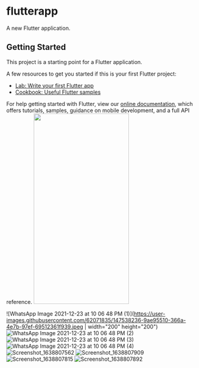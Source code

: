 # flutterapp

A new Flutter application.

## Getting Started

This project is a starting point for a Flutter application.

A few resources to get you started if this is your first Flutter project:

- [Lab: Write your first Flutter app](https://flutter.dev/docs/get-started/codelab)
- [Cookbook: Useful Flutter samples](https://flutter.dev/docs/cookbook)

For help getting started with Flutter, view our
[online documentation](https://flutter.dev/docs), which offers tutorials,
samples, guidance on mobile development, and a full API reference.
<img src="https://user-images.githubusercontent.com/62071835/147538236-9ae95510-366a-4e7b-97ef-69512361f939.jpeg" width="250" height="500">

![WhatsApp Image 2021-12-23 at 10 06 48 PM (1)](https://user-images.githubusercontent.com/62071835/147538236-9ae95510-366a-4e7b-97ef-69512361f939.jpeg | width="200" height="200")
![WhatsApp Image 2021-12-23 at 10 06 48 PM (2)](https://user-images.githubusercontent.com/62071835/147538346-2cd8aeac-fc0c-473b-985d-ee94ecce86fb.jpeg)
![WhatsApp Image 2021-12-23 at 10 06 48 PM (3)](https://user-images.githubusercontent.com/62071835/147538357-101f310c-7c35-458e-bcfe-fcac83d35b44.jpeg)
![WhatsApp Image 2021-12-23 at 10 06 48 PM (4)](https://user-images.githubusercontent.com/62071835/147538361-63903899-b1ee-4273-8a08-b426f307f574.jpeg)
![Screenshot_1638807562](https://user-images.githubusercontent.com/62071835/147538428-807888d1-80f7-4ff7-b9c6-7515fad48210.png)
![Screenshot_1638807909](https://user-images.githubusercontent.com/62071835/147538584-94dbfc44-5603-4bc0-9907-27467ed82457.png)
![Screenshot_1638807815](https://user-images.githubusercontent.com/62071835/147538545-c819db22-1c3f-4be2-9a0e-e764f1645eb0.png)
![Screenshot_1638807892](https://user-images.githubusercontent.com/62071835/147538567-4da31766-21e6-4279-8aa0-31259f8dd9ed.png)
